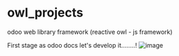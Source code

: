 # owl_projects
odoo web library framework (reactive owl - js framework)

 First stage as odoo docs let's develop it........!
![image](https://github.com/user-attachments/assets/c7550aa2-749c-4b5f-adcb-0e8d4415eaba)
